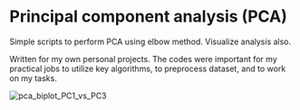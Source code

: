# Principal component analysis (PCA)
Simple scripts to perform PCA using elbow method. Visualize analysis also.


Written for my own personal projects. The codes were important for my practical jobs to utilize key algorithms, to preprocess dataset, and to work on my tasks.

![pca_biplot_PC1_vs_PC3](https://user-images.githubusercontent.com/50325966/98454404-846e2c80-21a7-11eb-82fc-bbd8057a56a0.png)

